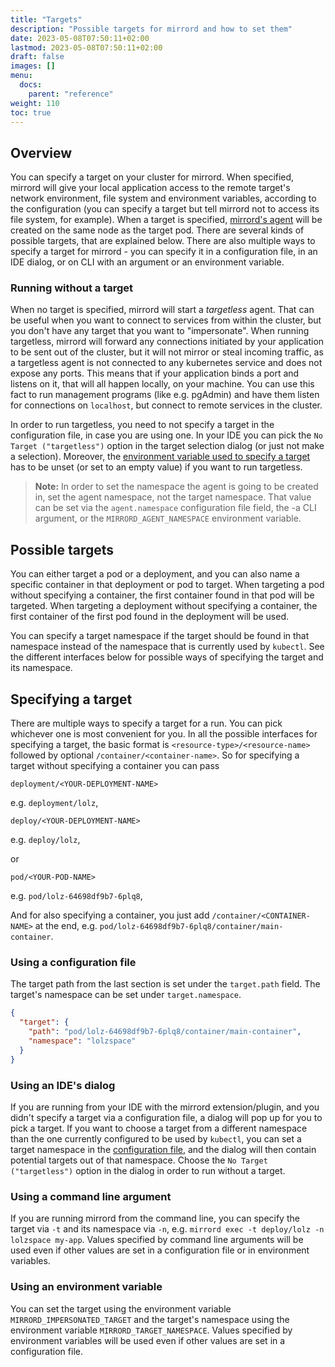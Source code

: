 ```yaml
---
title: "Targets"
description: "Possible targets for mirrord and how to set them"
date: 2023-05-08T07:50:11+02:00
lastmod: 2023-05-08T07:50:11+02:00
draft: false
images: []
menu:
  docs:
    parent: "reference"
weight: 110
toc: true
---
```


## Overview

You can specify a target on your cluster for mirrord. When specified, mirrord will give your local application
access to the remote target's network environment, file system and environment variables, according to the
configuration (you can specify a target but tell mirrord not to access its file system, for example).
When a target is specified, [mirrord's agent](/docs/overview/architecture/#mirrord-agent) will be created on the same
node as the target pod.
There are several kinds of possible targets, that are explained below. There are also multiple ways to specify a
target for mirrord - you can specify it in a configuration file, in an IDE dialog, or on CLI with an argument or an
environment variable.

### Running without a target

When no target is specified, mirrord will start a *targetless* agent. That can be useful when you want to connect to
services from within the cluster, but you don't have any target that you want to "impersonate". When running
targetless, mirrord will forward any connections initiated by your application to be sent out of the cluster, but it
will not mirror or steal incoming traffic, as a targetless agent is not connected to any kubernetes service and does not
expose any ports. This means that if your application binds a port and listens on it, that will all happen locally,
on your machine. You can use this fact to run management programs (like e.g. pgAdmin) and have them listen for
connections on `localhost`, but connect to remote services in the cluster.

In order to run targetless, you need to not specify a target in the configuration file, in case you are using one.
In your IDE you can pick the `No Target ("targetless")` option in the target selection dialog (or just not make a
selection).
Moreover, the [environment variable used to specify a target](#using-an-environment-variable) has to be unset
(or set to an empty value) if you want to run targetless.

> **Note:** In order to set the namespace the agent is going to be created in, set the agent namespace, not the
> target namespace. That value can be set via the `agent.namespace` configuration file field, the -a CLI argument,
> or the `MIRRORD_AGENT_NAMESPACE` environment variable.

## Possible targets

You can either target a pod or a deployment, and you can also name a specific container in that deployment or pod to
target. When targeting a pod without specifying a container, the first container found in that pod will be targeted.
When targeting a deployment without specifying a container, the first container of the first pod found in the
deployment will be used.

You can specify a target namespace if the target should be found in that namespace instead of the namespace that is
currently used by `kubectl`. See the different interfaces below for possible ways of specifying the target and its
namespace.

## Specifying a target

There are multiple ways to specify a target for a run. You can pick whichever one is most convenient for you.
In all the possible interfaces for specifying a target, the basic format is `<resource-type>/<resource-name>`
followed by optional `/container/<container-name>`. So for specifying a target without specifying a container you
can pass

```
deployment/<YOUR-DEPLOYMENT-NAME>
```
e.g. `deployment/lolz`,

```
deploy/<YOUR-DEPLOYMENT-NAME>
```
e.g. `deploy/lolz`,

or
```
pod/<YOUR-POD-NAME>
```
e.g. `pod/lolz-64698df9b7-6plq8`,


And for also specifying a container, you just add `/container/<CONTAINER-NAME>` at the end, e.g.
`pod/lolz-64698df9b7-6plq8/container/main-container`.

### Using a configuration file

The target path from the last section is set under the `target.path` field. The target's namespace can be set under
`target.namespace`.

```json
{
  "target": {
    "path": "pod/lolz-64698df9b7-6plq8/container/main-container",
    "namespace": "lolzspace"
  }
}
```

### Using an IDE's dialog

If you are running from your IDE with the mirrord extension/plugin, and you didn't specify a target via a
configuration file, a dialog will pop up for you to pick a target. If you want to choose a target from a different
namespace than the one currently configured to be used by `kubectl`, you can set a target namespace in the
[configuration file](#using-a-configuration-file), and the dialog will then contain potential targets out of that
namespace.
Choose the `No Target ("targetless")` option in the dialog in order to run without a target.

### Using a command line argument

If you are running mirrord from the command line, you can specify the target via `-t` and its namespace via `-n`,
e.g. `mirrord exec -t deploy/lolz -n lolzspace my-app`. Values specified by command line arguments will be used even
if other values are set in a configuration file or in environment variables.

### Using an environment variable

You can set the target using the environment variable `MIRRORD_IMPERSONATED_TARGET` and the target's namespace using
the environment variable `MIRRORD_TARGET_NAMESPACE`. Values specified by environment variables will be used even if
other values are set in a configuration file.
